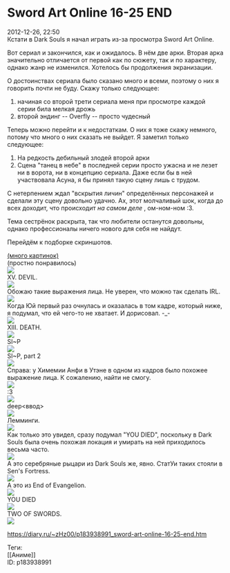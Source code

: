 Sword Art Online 16-25 END
===========================

   
 2012-12-26, 22:50   
  Кстати в Dark Souls я начал играть из-за просмотра Sword Art Online.   
   
 Вот сериал и закончился, как и ожидалось. В нём две арки. Вторая арка значительно отличается от первой как по сюжету, так и по характеру, однако жанр не изменился. Хотелось бы продолжения экранизации.   
   
 О достоинствах сериала было сказано много и всеми, поэтому о них я говорить почти не буду. Скажу только следующее:   
 1) начиная со второй трети сериала меня при просмотре каждой серии била мелкая дрожь   
 2) второй эндинг -- Overfly -- просто чудесный   
   
 Теперь можно перейти и к недостаткам. О них я тоже скажу немного, потому что много о них сказать не выйдет. Я заметил только следующее:   
 1) На редкость дебильный злодей второй арки   
 2) Сцена "танец в небе" в последней серии просто ужасна и не лезет ни в ворота, ни в концепцию сериала. Даже если бы в ней участвовала Асуна, я бы принял такую сцену лишь с трудом.   
   
 С нетерпением ждал "вскрытия личин" определённых персонажей и сделали эту сцену довольно удачно. Ах, этот молчаливый шок, когда до всех доходит, что происходит  *на самом деле*  , ом-ном-ном :3.   
   
 Тема сестрёнок раскрыта, так что любители останутся довольны, однако профессионалы ничего нового для себя не найдут.   
   
 Перейдём к подборке скриншотов.   
   
  [(много картинок)](https://zHz00.diary.ru/p183938991.htm?index=1#linkmore183938991m1)       
 (простно понравилось)   
  [![](pics/095ee216648dt.jpg)](http://s019.radikal.ru/i620/1212/eb/095ee216648d.png)    
 XV. DEVIL.   
  [![](pics/fce5ba59c737t.jpg)](http://s018.radikal.ru/i502/1212/8f/fce5ba59c737.png)    
 Обожаю такие выражения лица. Не уверен, что можно так сделать IRL.   
  [![](pics/d01a25f87581t.jpg)](http://s53.radikal.ru/i141/1212/67/d01a25f87581.png)    
 Когда Юй первый раз очнулась и оказалась в том кадре, который ниже, я подумал, что ей чего-то не хватает. И дорисовал. -\_-   
  [![](pics/ca74a3924271t.jpg)](http://s017.radikal.ru/i403/1212/92/ca74a3924271.jpg)    
 XIII. DEATH.   
  [![](pics/797d1b561314t.jpg)](http://s019.radikal.ru/i626/1212/ee/797d1b561314.png)    
 SI~P   
  [![](pics/b4b47160ff52t.jpg)](http://s017.radikal.ru/i413/1212/8d/b4b47160ff52.png)    
 SI~P, part 2   
  [![](pics/4c9d57c4e549t.jpg)](http://s11.radikal.ru/i183/1212/61/4c9d57c4e549.png)    
 Справа: у Химемии Анфи в Утэне в одном из кадров было похожее выражение лица. К сожалению, найти не смогу.   
  [![](pics/ad869741bd45t.jpg)](http://s017.radikal.ru/i412/1212/39/ad869741bd45.png)    
 :3   
  [![](pics/1f897a8a4b49t.jpg)](http://s018.radikal.ru/i517/1212/87/1f897a8a4b49.png)    
 deep<ввод>   
  [![](pics/0cd7f8143718t.jpg)](http://s019.radikal.ru/i635/1212/c4/0cd7f8143718.png)    
 Лемминги.   
  [![](pics/b55278bce825t.jpg)](http://s017.radikal.ru/i410/1212/ef/b55278bce825.png)    
 Как только это увидел, сразу подумал "YOU DIED", поскольку в Dark Souls была очень похожая локация и умирать на ней приходилось весьма часто.   
  [![](pics/1d25274f336bt.jpg)](http://s019.radikal.ru/i611/1212/53/1d25274f336b.png)    
 А это серебряные рыцари из Dark Souls же, явно. СтатУи таких стояли в Sen's Fortress.   
  [![](pics/7fd93e76058ct.jpg)](http://s40.radikal.ru/i089/1212/bb/7fd93e76058c.png)    
 А это из End of Evangelion.   
  [![](pics/fc58636eae5at.jpg)](http://s017.radikal.ru/i402/1212/21/fc58636eae5a.png)    
 YOU DIED   
  [![](pics/f7331297199ft.jpg)](http://s41.radikal.ru/i093/1212/b8/f7331297199f.png)    
 TWO OF SWORDS.   
  [![](pics/cfb78caa6a78t.jpg)](http://radikal.ru/F/s61.radikal.ru/i172/1212/e7/cfb78caa6a78.png)    
      
    
 <https://diary.ru/~zHz00/p183938991_sword-art-online-16-25-end.htm>   
   
 Теги:   
 [[Аниме]]   
 ID: p183938991